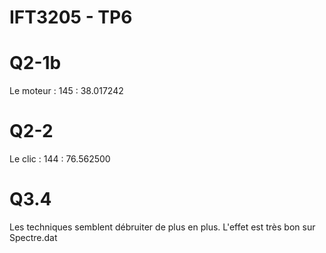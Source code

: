 # IFT3205 - TP6

# Q2-1b

Le moteur : 145 : 38.017242


# Q2-2

Le clic : 144 : 76.562500


# Q3.4

Les techniques semblent débruiter de plus en plus.
L'effet est très bon sur Spectre.dat
